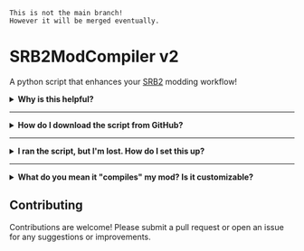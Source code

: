 ```
This is not the main branch!
However it will be merged eventually.
```

# SRB2ModCompiler v2
A python script that enhances your [SRB2](https://www.srb2.org/) modding workflow!

<details><summary><b>Why is this helpful?</b></summary>

- Most importantly, it automates the process of saving your mod's assets into a <span title=" The file type SRB2 expects for loading mods. It's just a renamed zip file." style="border-bottom:1px dotted; cursor: help;">pk3</span>, opening the game and loading your mod every time you want to test it
- While <span title="ZIP, WAD, or PK3's" style="border-bottom:1px dotted; cursor: help;">compressed files</span> can be uploaded to <span title="Version control platforms. GitHub, GitLab, Codeberg, you name it." style="border-bottom:1px dotted; cursor: help;">git</span>, you can't <span title="like seeing exactly which lines of which files were modified in each version" style="border-bottom:1px dotted; cursor: help;">keep track of development</span> reliably
- Having your mod outside of a compressed file also allows mods to be edited more comfortably with apps other than [SLADE](https://github.com/sirjuddington/SLADE). I personally recommend [VS Code](https://code.visualstudio.com/), since it can run this script *and* edit your lua files.
### TL;DR: 
```
This is tool is meant to make writing and testing code more convenient. With that said, you'll still probably rely on SLADE for graphics/sprite editing.
```
</details>

---

<details><summary><b>How do I download the script from GitHub?</b></summary>
View -> Raw -> Right Click -> Save as file

</details>

---

<details><summary><b>I ran the script, but I'm lost. How do I set this up?</b></summary>

- Run the script with [Python](https://www.python.org/) or [Visual Studio Code](https://code.visualstudio.com/), a terminal should open
- **(Skip if your mod's assets are not zipped)** Use the ``unzip`` command
- **(Skip if you use the ``mod`` command)** Move the script to the mod's assets, it should look something like [this](https://github.com/user-attachments/assets/b7f05909-e80d-4d2e-a339-4baa9795f128)
- **(Skip if your SRB2 is in flatpak)** If you haven't yet, tell it where your SRB2.exe is with the ``set`` command

You're done! Now, every time you simply <span title="without any commands" style="border-bottom:1px dotted; cursor: help;">press enter</span> on the script's terminal (or when you run the simple version), this script will automatically "compile" your mod and launch your game with it
</details>

---

<details><summary><b>What do you mean it "compiles" my mod? Is it customizable?</b></summary>

- It makes a pk3 file containing the contents (excluding some files, such as git files and itself) of the directory the script is located at (it will also use that to determine the name of the file).

By default, this newly made pk3 is made in <span title="(exe's dir)/DOWNLOAD/_srb2compiled" style="border-bottom:1px dotted; cursor: help;">DOWNLOAD</span>, but it can be changed with the ``downloads`` command
- Opens your SRB2 executable
- Skips the intro
- Loads your mod (with custom parameters if you've used the ``args`` command)
- And wishes you a happy testing session!

</details>

## Contributing
Contributions are welcome! Please submit a pull request or open an issue for any suggestions or improvements.
